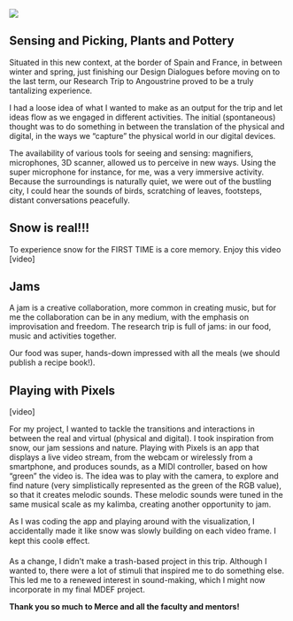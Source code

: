 ![](../../images/Research-trip/hike_scene.jpg)
## Sensing and Picking, Plants and Pottery

Situated in this new context, at the border of Spain and France, in between winter and spring, just finishing our Design Dialogues before moving on to the last term, our Research Trip to Angoustrine proved to be a truly tantalizing experience.

I had a loose idea of what I wanted to make as an output for the trip and let ideas flow as we engaged in different activities. The initial (spontaneous) thought was to do something in between the translation of the physical and digital, in the ways we “capture” the physical world in our digital devices.

The availability of various tools for seeing and sensing: magnifiers, microphones, 3D scanner, allowed us to perceive in new ways. Using the super microphone for instance, for me, was a very immersive activity. Because the surroundings is naturally quiet, we were out of the bustling city, I could hear the sounds of birds, scratching of leaves, footsteps, distant conversations peacefully. 

## Snow is real!!!

To experience snow for the FIRST TIME is a core memory. Enjoy this video
[video]

## Jams

A jam is a creative collaboration, more common in creating music, but for me the collaboration can be in any medium, with the emphasis on improvisation and freedom. The research trip is full of jams: in our food, music and activities together. 

Our food was super, hands-down impressed with all the meals (we should publish a recipe book!).

## Playing with Pixels

[video]

For my project, I wanted to tackle the transitions and interactions in between the real and virtual (physical and digital). I took inspiration from snow, our jam sessions and nature. Playing with Pixels is an app that displays a live video stream, from the webcam or wirelessly from a smartphone, and produces sounds, as a MIDI controller, based on how “green” the video is. The idea was to play with the camera, to explore and find nature (very simplistically represented as the green of the RGB value), so that it creates melodic sounds. These melodic sounds were tuned in the same musical scale as my kalimba, creating another opportunity to jam.

As I was coding the app and playing around with the visualization, I accidentally made it like snow was slowly building on each video frame. I kept this cool❄️ effect.

As a change, I didn't make a trash-based project in this trip. Although I wanted to, there were a lot of stimuli that inspired me to do something else. This led me to a renewed interest in sound-making, which I might now incorporate in my final MDEF project.


**Thank you so much to Merce and all the faculty and mentors!** 